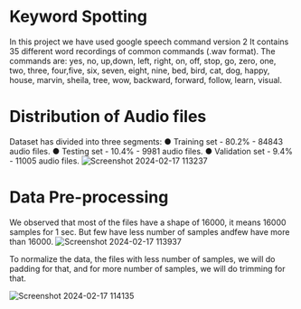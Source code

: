 # Keyword Spotting
In this project we have used google speech command version 2 
It contains 35 different word recordings of common commands (.wav format). 
The commands are: yes, no, up,down, left, right, on, off, stop, go, zero, one, two, three, four,five, six, seven, eight, nine, bed, bird, cat, dog, happy, house, marvin, sheila, tree, wow, backward, forward, follow, learn, visual.
# Distribution of Audio files
Dataset has divided into three segments:
● Training set - 80.2% - 84843 audio files.
● Testing set - 10.4% - 9981 audio files.
● Validation set - 9.4% - 11005 audio files.
![Screenshot 2024-02-17 113237](https://github.com/PVHarika/Keyword-Spotting-/assets/147228955/45643d80-69d1-45b2-891d-56b9404d939d)
# Data Pre-processing 
We observed that most of the files have a shape of 16000, it means 16000 samples for 1 sec. 
But few have less number of samples andfew have more than 16000.
![Screenshot 2024-02-17 113937](https://github.com/PVHarika/Keyword-Spotting-/assets/147228955/1249e2f3-0921-4fc2-8d25-a5b81a0afdd8)

To normalize the data, the files with less number of samples, we will do padding for that, and for more number of samples,
we will do trimming for that.

![Screenshot 2024-02-17 114135](https://github.com/PVHarika/Keyword-Spotting-/assets/147228955/b8096c40-7d25-4440-9236-326dd8815632)
